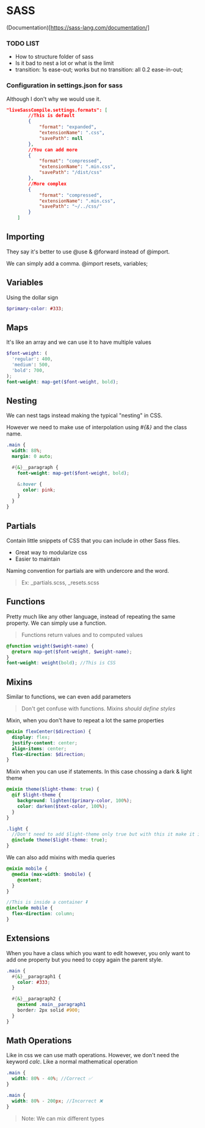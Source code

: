 # SASS

(Documentation)[https://sass-lang.com/documentation/]

### TODO LIST

- How to structure folder of sass
- Is it bad to nest a lot or what is the limit
- transition: 1s ease-out; works but no transition: all 0.2 ease-in-out;

### Configuration in settings.json for sass

Although I don't why we would use it.

```json
"liveSassCompile.settings.formats": [
        //This is default
        {
            "format": "expanded",
            "extensionName": ".css",
            "savePath": null
        },
        //You can add more
        {
            "format": "compressed",
            "extensionName": ".min.css",
            "savePath": "/dist/css"
        },
        //More complex
        {
            "format": "compressed",
            "extensionName": ".min.css",
            "savePath": "~/../css/"
        }
    ]
```

## Importing

They say it's better to use @use & @forward instead of @import.

We can simply add a comma. @import resets, variables;

## Variables

Using the dollar sign

```scss
$primary-color: #333;
```

## Maps

It's like an array and we can use it to have multiple values

```scss
$font-weight: (
  'regular': 400,
  'medium': 500,
  'bold': 700,
);
font-weight: map-get($font-weight, bold);
```

## Nesting

We can nest tags instead making the typical "nesting" in CSS.

However we need to make use of interpolation using _#{&}_ and the class name.

```scss
.main {
  width: 88%;
  margin: 0 auto;

  #{&}__paragraph {
    font-weight: map-get($font-weight, bold);

    &:hover {
      color: pink;
    }
  }
}
```

## Partials

Contain little snippets of CSS that you can include in other Sass files.

- Great way to modularize css
- Easier to maintain

Naming convention for partials are with undercore and the word.

> Ex: \_partials.scss, \_resets.scss

## Functions

Pretty much like any other language, instead of repeating the same property. We can simply use a function.

> Functions return values and to computed values

```scss
@function weight($weight-name) {
  @return map-get($font-weight, $weight-name);
}
font-weight: weight(bold); //This is CSS
```

## Mixins

Similar to functions, we can even add parameters

> Don't get confuse with functions. Mixins _should define styles_

Mixin, when you don't have to repeat a lot the same properties

```scss
@mixin flexCenter($direction) {
  display: flex;
  justify-content: center;
  align-items: center;
  flex-direction: $direction;
}
```

Mixin when you can use if statements. In this case chossing a dark & light theme

```scss
@mixin theme($light-theme: true) {
  @if $light-theme {
    background: lighten($primary-color, 100%);
    color: darken($text-color, 100%);
  }
}

.light {
  //Don't need to add $light-theme only true but with this it make it identifiable
  @include theme($light-theme: true);
}
```

We can also add mixins with media queries

```scss
@mixin mobile {
  @media (max-width: $mobile) {
    @content;
  }
}

//This is inside a container ⏬
@include mobile {
  flex-direction: column;
}
```

## Extensions

When you have a class which you want to edit however, you only want to add one property but you need to copy again the parent style.

```scss
.main {
  #{&}__paragraph1 {
    color: #333;
  }

  #{&}__paragraph2 {
    @extend .main__paragraph1
    border: 2px solid #900;
  }
}
```

## Math Operations

Like in css we can use math operations. However, we don't need the keyword _calc_. Like a normal mathematical operation

```scss
.main {
  width: 80% - 40%; //Correct ✅
}

.main {
  width: 80% - 200px; //Incorrect ❌
}
```

> Note: We can mix different types

